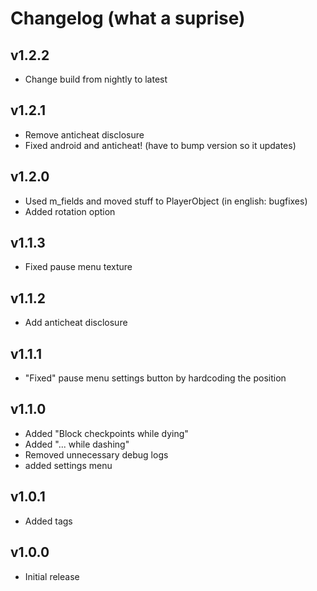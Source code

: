 # Changelog (what a suprise)
## v1.2.2
- Change build from nightly to latest
## v1.2.1
- Remove anticheat disclosure
- Fixed android and anticheat! (have to bump version so it updates)
## v1.2.0
- Used m_fields and moved stuff to PlayerObject (in english: bugfixes)
- Added rotation option
## v1.1.3
- Fixed pause menu texture
## v1.1.2
- Add anticheat disclosure
## v1.1.1
- "Fixed" pause menu settings button by hardcoding the position
## v1.1.0
- Added "Block checkpoints while dying"
- Added "...               while dashing"
- Removed unnecessary debug logs
- added settings menu
## v1.0.1
- Added tags
## v1.0.0
- Initial release
